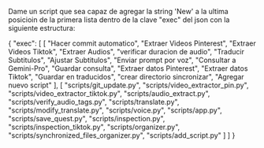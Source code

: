Dame un script que sea capaz de agregar la string 'New' a la ultima posicioin de la primera lista dentro de la clave "exec" del json con la siguiente estructura:

{
    "exec": [
        [
            "Hacer commit automatico",
            "Extraer Videos Pinterest",
            "Extraer Videos Tiktok",
            "Extraer Audios",
            "verificar duracion de audio",
            "Traducir Subtitulos",
            "Ajustar Subtitulos",
            "Enviar prompt por voz",
            "Consultar a Gemini-Pro",
            "Guardar consulta",
            "Extraer datos Pinterest",
            "Extraer datos Tiktok",
            "Guardar en traducidos",
            "crear directorio sincronizar",
            "Agregar nuevo script"
        ],
        [
            "scripts/git_update.py",
            "scripts/video_extractor_pin.py",
            "scripts/video_extractor_tiktok.py",
            "scripts/audio_extract.py",
            "scripts/verify_audio_tags.py",
            "scripts/translate.py",
            "scripts/modify_translate.py",
            "scripts/voice.py",
            "scripts/app.py",
            "scripts/save_quest.py",
            "scripts/inspection.py",
            "scripts/inspection_tiktok.py",
            "scripts/organizer.py",
            "scripts/synchronized_files_organizer.py",
            "scripts/add_script.py"
        ]
    ]
}
